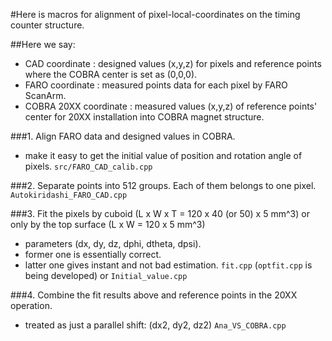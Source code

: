 
#Here is macros for alignment of pixel-local-coordinates on the timing counter structure.

##Here we say:

- CAD coordinate : designed values (x,y,z) for pixels and reference points where the COBRA center is set as (0,0,0).
- FARO coordinate : measured points data for each pixel by FARO ScanArm.
- COBRA 20XX coordinate : measured values (x,y,z) of reference points' center for 20XX installation into COBRA magnet structure.

###1. Align FARO data and designed values in COBRA.
- make it easy to get the initial value of position and rotation angle of pixels.
`src/FARO_CAD_calib.cpp`

###2. Separate points into 512 groups. Each of them belongs to one pixel.
`Autokiridashi_FARO_CAD.cpp`

###3. Fit the pixels by cuboid (L x W x T = 120 x 40 (or 50) x 5 mm^3) or only by the top surface (L x W = 120 x 5 mm^3)
- parameters (dx, dy, dz, dphi, dtheta, dpsi).
- former one is essentially correct.
- latter one gives instant and not bad estimation.
`fit.cpp` (`optfit.cpp` is being developed) or `Initial_value.cpp`

###4. Combine the fit results above and reference points in the 20XX operation.
- treated as just a parallel shift: (dx2, dy2, dz2)
`Ana_VS_COBRA.cpp`

